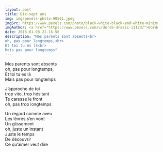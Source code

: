 ```yaml
---
layout: post
title: Dix-sept ans
img: img/pexels-photo-90501.jpeg
imgSrc: https://www.pexels.com/photo/black-white-black-and-white-minimal-minimalist-90501/
imgAuthor: <a href="https://www.pexels.com/u/dorde-drazic-11123/">Dorde Drazic</a>
date: 2015-01-08 22-16-58
description: "Mes parents sont absents<br>
oh, pas pour longtemps,<br>
Et toi tu es là<br>
Mais pas pour longtemps"
---
```

Mes parents sont absents<br>
oh, pas pour longtemps,<br>
Et toi tu es là<br>
Mais pas pour longtemps

J’approche de toi<br>
trop vite, trop hésitant<br>
Te caresse le front<br>
oh, pas trop longtemps

Un regard comme aveu<br>
Les lèvres s’en vont<br>
Un glissement<br>
oh, juste un instant<br>
Juste le temps<br>
De découvrir<br>
Ce qu’aimer veut dire
